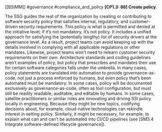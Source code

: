 [[BSIMM]] #governance #compliance_and_policy
**[CP1.3: 86] Create policy.**


The SSG guides the rest of the organization by creating or contributing to software security policy that satisfies internal, regulatory, and customer-driven security requirements. This policy is what is permitted and denied at the initiative level; if it’s not mandatory, it’s not policy. It includes a unified approach for satisfying the (potentially lengthy) list of security drivers at the governance level. As a result, project teams can avoid keeping up with the details involved in complying with all applicable regulations or other mandates. Likewise, project teams won’t need to relearn customer security requirements on their own. Architecture standards and coding guidelines aren’t examples of policy, but policy that prescribes and mandates their use for certain software categories falls under the umbrella. In many cases, policy statements are translated into automation to provide governance-as-code, not just a process enforced by humans, but even policy that’s been automated must be mandatory. In some cases, policy will be documented exclusively as governance-as-code, often as tool configuration, but must still be readily readable, auditable, and editable by humans. In some cases, satellite practitioners or similar roles are innovating and driving SSI policy locally in engineering. Because they might be new topics, codifying decisions about, for example, cloud-native technologies can rekindle interest in setting policy. Similarly, it might be necessary, for example, to explain what can and can’t be automated into CI/CD pipelines (see [SM3.4 Integrate software-defined lifecycle governance]).



